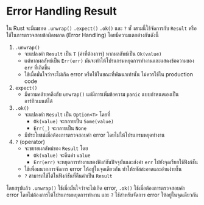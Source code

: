 # Error Handling Result

ใน Rust จะมีเมธอด  `.unwrap()` `.expect()` `.ok()`  และ  `?` ทั้ งสามนี้ใช้จัดการกับ `Result` หรือใช้ในการตรวจสอบข้อผิดพลาด (Error Handling) โดยมีความแตกต่างกันดังนี้

1. `.unwrap()`
   * จะแปลงค่า `Result` เป็น `T` (ค่าที่ต้องการ) หากผลลัพธ์เป็น `Ok(value)`
   * แต่หากผลลัพธ์เป็น `Err(err)` มันจะทำให้โปรแกรมหยุดการทำงานและแสดงข้อความของ `err` ที่เกิดขึ้น
   * ใช้เมื่อมั่นใจว่าจะไม่เกิด error หรือใช้ในขณะที่พัฒนาเท่านั้น ไม่ควรใช้ใน production code
2. `expect()`&#x20;
   * มีความคล้ายคลึงกับ `unwrap()` แต่มีการเพิ่มข้อความ `panic` แบบกำหนดเองเป็นอาร์กิวเมนต์ได้
3. `.ok()`
   * จะแปลงค่า `Result` เป็น `Option<T>` โดยที่
     * `Ok(value)` จะกลายเป็น `Some(value)`
     * `Err(_)` จะกลายเป็น `None`
   * มีประโยชน์เมื่อต้องการตรวจสอบค่า error โดยไม่ให้โปรแกรมหยุดทำงาน
4. `?` (оperator)
   * &#x20;จะขยายผลลัพธ์ของ `Result` โดย
     * `Ok(value)` จะคืนค่า `value`
     * `Err(err)` จะหยุดการทำงานของฟังก์ชันปัจจุบันและส่งค่า `err` ไปยังจุดเรียกใช้ฟังก์ชัน
   * ใช้เพื่อผนวกการจัดการ error ให้อยู่ในจุดเดียวกัน ทำให้รหัสสะอาดและอ่านง่ายขึ้น
   * `?` สามารถใช้ได้ในฟังก์ชันที่คืนค่าเป็น `Result`

โดยสรุปแล้ว `.unwrap()` ใช้เมื่อมั่นใจว่าจะไม่เกิด error, `.ok()` ใช้เมื่อต้องการตรวจสอบค่า error โดยไม่ต้องการให้โปรแกรมหยุดการทำงาน และ `?` ใช้สำหรับจัดการ error ให้อยู่ในจุดเดียวกัน
